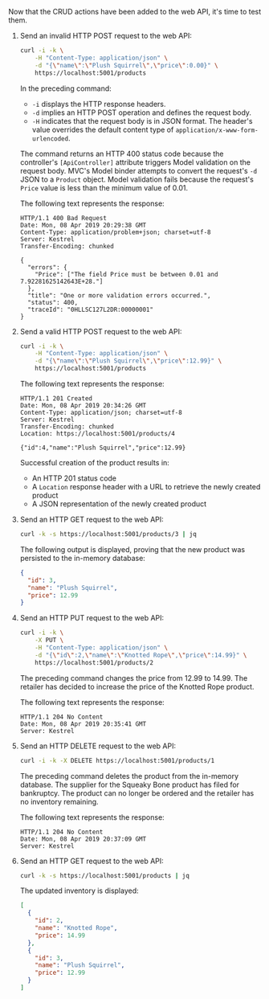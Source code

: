 Now that the CRUD actions have been added to the web API, it's time to test them.

1. Send an invalid HTTP POST request to the web API:

    ```bash
    curl -i -k \
        -H "Content-Type: application/json" \
        -d "{\"name\":\"Plush Squirrel\",\"price\":0.00}" \
        https://localhost:5001/products
    ```

    In the preceding command:

    * `-i` displays the HTTP response headers.
    * `-d` implies an HTTP POST operation and defines the request body.
    * `-H` indicates that the request body is in JSON format. The header's value overrides the default content type of `application/x-www-form-urlencoded`.

    The command returns an HTTP 400 status code because the controller's `[ApiController]` attribute triggers Model validation on the request body. MVC's Model binder attempts to convert the request's `-d` JSON to a `Product` object. Model validation fails because the request's `Price` value is less than the minimum value of 0.01.

    The following text represents the response:

    ```text
    HTTP/1.1 400 Bad Request
    Date: Mon, 08 Apr 2019 20:29:38 GMT
    Content-Type: application/problem+json; charset=utf-8
    Server: Kestrel
    Transfer-Encoding: chunked

    {
      "errors": {
        "Price": ["The field Price must be between 0.01 and 7.92281625142643E+28."]
      },
      "title": "One or more validation errors occurred.",
      "status": 400,
      "traceId": "0HLLSC127L2DR:00000001"
    }
    ```

1. Send a valid HTTP POST request to the web API:

    ```bash
    curl -i -k \
        -H "Content-Type: application/json" \
        -d "{\"name\":\"Plush Squirrel\",\"price\":12.99}" \
        https://localhost:5001/products
    ```

    The following text represents the response:

    ```text
    HTTP/1.1 201 Created
    Date: Mon, 08 Apr 2019 20:34:26 GMT
    Content-Type: application/json; charset=utf-8
    Server: Kestrel
    Transfer-Encoding: chunked
    Location: https://localhost:5001/products/4

    {"id":4,"name":"Plush Squirrel","price":12.99}
    ```

    Successful creation of the product results in:

    * An HTTP 201 status code
    * A `Location` response header with a URL to retrieve the newly created product
    * A JSON representation of the newly created product

1. Send an HTTP GET request to the web API:

    ```bash
    curl -k -s https://localhost:5001/products/3 | jq
    ```

    The following output is displayed, proving that the new product was persisted to the in-memory database:

    ```json
    {
      "id": 3,
      "name": "Plush Squirrel",
      "price": 12.99
    }
    ```

1. Send an HTTP PUT request to the web API:

    ```bash
    curl -i -k \
        -X PUT \
        -H "Content-Type: application/json" \
        -d "{\"id\":2,\"name\":\"Knotted Rope\",\"price\":14.99}" \
        https://localhost:5001/products/2
    ```

    The preceding command changes the price from 12.99 to 14.99. The retailer has decided to increase the price of the Knotted Rope product.

    The following text represents the response:

    ```text
    HTTP/1.1 204 No Content
    Date: Mon, 08 Apr 2019 20:35:41 GMT
    Server: Kestrel
    ```

1. Send an HTTP DELETE request to the web API:

    ```bash
    curl -i -k -X DELETE https://localhost:5001/products/1
    ```

    The preceding command deletes the product from the in-memory database. The supplier for the Squeaky Bone product has filed for bankruptcy. The product can no longer be ordered and the retailer has no inventory remaining.

    The following text represents the response:

    ```text
    HTTP/1.1 204 No Content
    Date: Mon, 08 Apr 2019 20:37:09 GMT
    Server: Kestrel
    ```

1. Send an HTTP GET request to the web API:

    ```bash
    curl -k -s https://localhost:5001/products | jq
    ```

    The updated inventory is displayed:

    ```json
    [
      {
        "id": 2,
        "name": "Knotted Rope",
        "price": 14.99
      },
      {
        "id": 3,
        "name": "Plush Squirrel",
        "price": 12.99
      }
    ]
    ```
